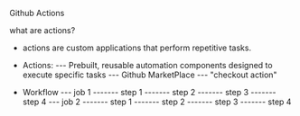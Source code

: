 Github Actions

what are actions? 
- actions are custom applications that perform repetitive tasks. 
- Actions:
    --- Prebuilt, reusable automation components designed to execute specific tasks
    --- Github MarketPlace
    --- "checkout action"


- Workflow
--- job 1
------- step 1
------- step 2
------- step 3
------- step 4
--- job 2
------- step 1
------- step 2
------- step 3
------- step 4
